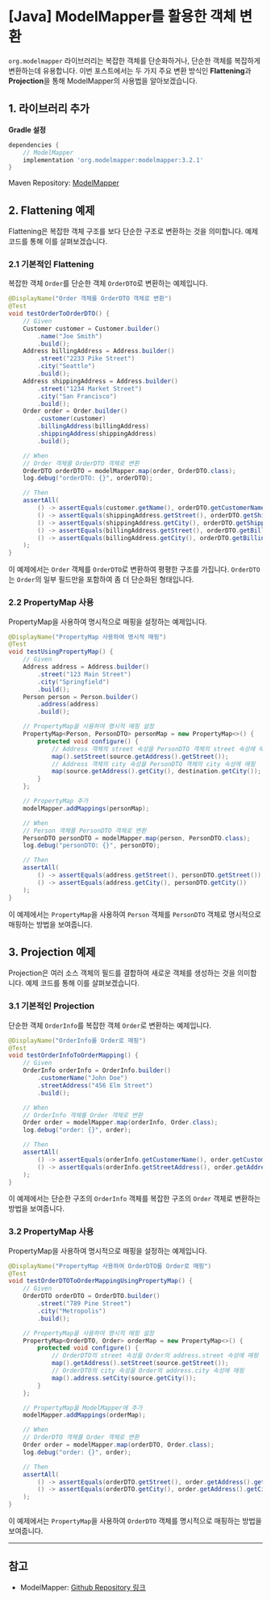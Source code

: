 # [Java] ModelMapper를 활용한 객체 변환

`org.modelmapper` 라이브러리는 복잡한 객체를 단순화하거나, 단순한 객체를 복잡하게 변환하는데 유용합니다. 이번 포스트에서는 두 가지 주요 변환 방식인 **Flattening**과 **Projection**을 통해 ModelMapper의 사용법을 알아보겠습니다.

## 1. 라이브러리 추가

**Gradle 설정**

```groovy
dependencies {
    // ModelMapper
    implementation 'org.modelmapper:modelmapper:3.2.1'
}
```

Maven Repository: [ModelMapper](https://mvnrepository.com/artifact/org.modelmapper/modelmapper)

## 2. Flattening 예제

Flattening은 복잡한 객체 구조를 보다 단순한 구조로 변환하는 것을 의미합니다. 예제 코드를 통해 이를 살펴보겠습니다.

### 2.1 기본적인 Flattening

복잡한 객체 `Order`를 단순한 객체 `OrderDTO`로 변환하는 예제입니다.

```java
@DisplayName("Order 객체를 OrderDTO 객체로 변환")
@Test
void testOrderToOrderDTO() {
    // Given
    Customer customer = Customer.builder()
        .name("Joe Smith")
        .build();
    Address billingAddress = Address.builder()
        .street("2233 Pike Street")
        .city("Seattle")
        .build();
    Address shippingAddress = Address.builder()
        .street("1234 Market Street")
        .city("San Francisco")
        .build();
    Order order = Order.builder()
        .customer(customer)
        .billingAddress(billingAddress)
        .shippingAddress(shippingAddress)
        .build();

    // When
    // Order 객체를 OrderDTO 객체로 변환
    OrderDTO orderDTO = modelMapper.map(order, OrderDTO.class);
    log.debug("orderDTO: {}", orderDTO);

    // Then
    assertAll(
        () -> assertEquals(customer.getName(), orderDTO.getCustomerName()),
        () -> assertEquals(shippingAddress.getStreet(), orderDTO.getShippingStreetAddress()),
        () -> assertEquals(shippingAddress.getCity(), orderDTO.getShippingCity()),
        () -> assertEquals(billingAddress.getStreet(), orderDTO.getBillingStreetAddress()),
        () -> assertEquals(billingAddress.getCity(), orderDTO.getBillingCity())
    );
}
```

이 예제에서는 `Order` 객체를 `OrderDTO`로 변환하여 평평한 구조를 가집니다. `OrderDTO`는 `Order`의 일부 필드만을 포함하여 좀 더 단순화된 형태입니다.

### 2.2 PropertyMap 사용

PropertyMap을 사용하여 명시적으로 매핑을 설정하는 예제입니다.

```java
@DisplayName("PropertyMap 사용하여 명시적 매핑")
@Test
void testUsingPropertyMap() {
    // Given
    Address address = Address.builder()
        .street("123 Main Street")
        .city("Springfield")
        .build();
    Person person = Person.builder()
        .address(address)
        .build();

    // PropertyMap을 사용하여 명시적 매핑 설정
    PropertyMap<Person, PersonDTO> personMap = new PropertyMap<>() {
        protected void configure() {
            // Address 객체의 street 속성을 PersonDTO 객체의 street 속성에 매핑
            map().setStreet(source.getAddress().getStreet());
            // Address 객체의 city 속성을 PersonDTO 객체의 city 속성에 매핑
            map(source.getAddress().getCity(), destination.getCity());
        }
    };

    // PropertyMap 추가
    modelMapper.addMappings(personMap);

    // When
    // Person 객체를 PersonDTO 객체로 변환
    PersonDTO personDTO = modelMapper.map(person, PersonDTO.class);
    log.debug("personDTO: {}", personDTO);

    // Then
    assertAll(
        () -> assertEquals(address.getStreet(), personDTO.getStreet()),
        () -> assertEquals(address.getCity(), personDTO.getCity())
    );
}
```

이 예제에서는 `PropertyMap`을 사용하여 `Person` 객체를 `PersonDTO` 객체로 명시적으로 매핑하는 방법을 보여줍니다.

## 3. Projection 예제

Projection은 여러 소스 객체의 필드를 결합하여 새로운 객체를 생성하는 것을 의미합니다. 예제 코드를 통해 이를 살펴보겠습니다.

### 3.1 기본적인 Projection

단순한 객체 `OrderInfo`를 복잡한 객체 `Order`로 변환하는 예제입니다.

```java
@DisplayName("OrderInfo를 Order로 매핑")
@Test
void testOrderInfoToOrderMapping() {
    // Given
    OrderInfo orderInfo = OrderInfo.builder()
        .customerName("John Doe")
        .streetAddress("456 Elm Street")
        .build();

    // When
    // OrderInfo 객체를 Order 객체로 변환
    Order order = modelMapper.map(orderInfo, Order.class);
    log.debug("order: {}", order);

    // Then
    assertAll(
        () -> assertEquals(orderInfo.getCustomerName(), order.getCustomer().getName()),
        () -> assertEquals(orderInfo.getStreetAddress(), order.getAddress().getStreet())
    );
}
```

이 예제에서는 단순한 구조의 `OrderInfo` 객체를 복잡한 구조의 `Order` 객체로 변환하는 방법을 보여줍니다.

### 3.2 PropertyMap 사용

PropertyMap을 사용하여 명시적으로 매핑을 설정하는 예제입니다.

```java
@DisplayName("PropertyMap 사용하여 OrderDTO를 Order로 매핑")
@Test
void testOrderDTOToOrderMappingUsingPropertyMap() {
    // Given
    OrderDTO orderDTO = OrderDTO.builder()
        .street("789 Pine Street")
        .city("Metropolis")
        .build();

    // PropertyMap을 사용하여 명시적 매핑 설정
    PropertyMap<OrderDTO, Order> orderMap = new PropertyMap<>() {
        protected void configure() {
            // OrderDTO의 street 속성을 Order의 address.street 속성에 매핑
            map().getAddress().setStreet(source.getStreet());
            // OrderDTO의 city 속성을 Order의 address.city 속성에 매핑
            map().address.setCity(source.getCity());
        }
    };

    // PropertyMap을 ModelMapper에 추가
    modelMapper.addMappings(orderMap);

    // When
    // OrderDTO 객체를 Order 객체로 변환
    Order order = modelMapper.map(orderDTO, Order.class);
    log.debug("order: {}", order);

    // Then
    assertAll(
        () -> assertEquals(orderDTO.getStreet(), order.getAddress().getStreet()),
        () -> assertEquals(orderDTO.getCity(), order.getAddress().getCity())
    );
}
```

이 예제에서는 `PropertyMap`을 사용하여 `OrderDTO` 객체를 명시적으로 매핑하는 방법을 보여줍니다.

---

## 참고
- ModelMapper: [Github Repository 링크](https://github.com/modelmapper/modelmapper)
